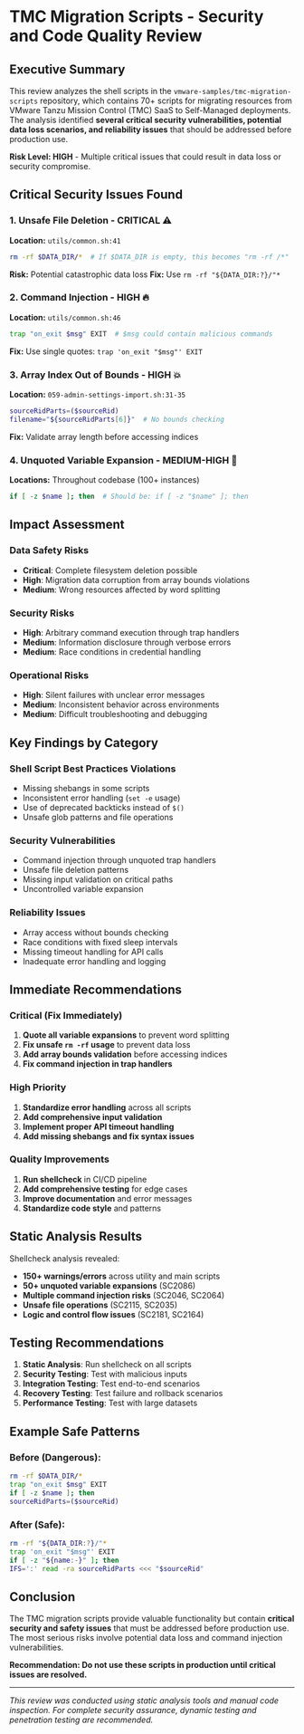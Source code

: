 # TMC Migration Scripts - Security and Code Quality Review

## Executive Summary

This review analyzes the shell scripts in the `vmware-samples/tmc-migration-scripts` repository, which contains 70+ scripts for migrating resources from VMware Tanzu Mission Control (TMC) SaaS to Self-Managed deployments. The analysis identified **several critical security vulnerabilities, potential data loss scenarios, and reliability issues** that should be addressed before production use.

**Risk Level: HIGH** - Multiple critical issues that could result in data loss or security compromise.

## Critical Security Issues Found

### 1. **Unsafe File Deletion - CRITICAL** ⚠️
**Location:** `utils/common.sh:41`
```bash
rm -rf $DATA_DIR/*  # If $DATA_DIR is empty, this becomes "rm -rf /*"
```
**Risk:** Potential catastrophic data loss
**Fix:** Use `rm -rf "${DATA_DIR:?}/"*`

### 2. **Command Injection - HIGH** 🔥
**Location:** `utils/common.sh:46`
```bash
trap "on_exit $msg" EXIT  # $msg could contain malicious commands
```
**Fix:** Use single quotes: `trap 'on_exit "$msg"' EXIT`

### 3. **Array Index Out of Bounds - HIGH** 💥
**Location:** `059-admin-settings-import.sh:31-35`
```bash
sourceRidParts=($sourceRid)
filename="${sourceRidParts[6]}"  # No bounds checking
```
**Fix:** Validate array length before accessing indices

### 4. **Unquoted Variable Expansion - MEDIUM-HIGH** 📝
**Locations:** Throughout codebase (100+ instances)
```bash
if [ -z $name ]; then  # Should be: if [ -z "$name" ]; then
```

## Impact Assessment

### Data Safety Risks
- **Critical**: Complete filesystem deletion possible
- **High**: Migration data corruption from array bounds violations
- **Medium**: Wrong resources affected by word splitting

### Security Risks  
- **High**: Arbitrary command execution through trap handlers
- **Medium**: Information disclosure through verbose errors
- **Medium**: Race conditions in credential handling

### Operational Risks
- **High**: Silent failures with unclear error messages
- **Medium**: Inconsistent behavior across environments
- **Medium**: Difficult troubleshooting and debugging

## Key Findings by Category

### Shell Script Best Practices Violations
- Missing shebangs in some scripts
- Inconsistent error handling (`set -e` usage)
- Use of deprecated backticks instead of `$()`
- Unsafe glob patterns and file operations

### Security Vulnerabilities
- Command injection through unquoted trap handlers
- Unsafe file deletion patterns
- Missing input validation on critical paths
- Uncontrolled variable expansion

### Reliability Issues
- Array access without bounds checking  
- Race conditions with fixed sleep intervals
- Missing timeout handling for API calls
- Inadequate error handling and logging

## Immediate Recommendations

### Critical (Fix Immediately)
1. **Quote all variable expansions** to prevent word splitting
2. **Fix unsafe `rm -rf` usage** to prevent data loss
3. **Add array bounds validation** before accessing indices
4. **Fix command injection in trap handlers**

### High Priority
1. **Standardize error handling** across all scripts
2. **Add comprehensive input validation**
3. **Implement proper API timeout handling**
4. **Add missing shebangs and fix syntax issues**

### Quality Improvements
1. **Run shellcheck** in CI/CD pipeline
2. **Add comprehensive testing** for edge cases
3. **Improve documentation** and error messages
4. **Standardize code style** and patterns

## Static Analysis Results

Shellcheck analysis revealed:
- **150+ warnings/errors** across utility and main scripts  
- **50+ unquoted variable expansions** (SC2086)
- **Multiple command injection risks** (SC2046, SC2064)
- **Unsafe file operations** (SC2115, SC2035)
- **Logic and control flow issues** (SC2181, SC2164)

## Testing Recommendations

1. **Static Analysis**: Run shellcheck on all scripts
2. **Security Testing**: Test with malicious inputs
3. **Integration Testing**: Test end-to-end scenarios
4. **Recovery Testing**: Test failure and rollback scenarios
5. **Performance Testing**: Test with large datasets

## Example Safe Patterns

### Before (Dangerous):
```bash
rm -rf $DATA_DIR/*
trap "on_exit $msg" EXIT
if [ -z $name ]; then
sourceRidParts=($sourceRid)
```

### After (Safe):
```bash
rm -rf "${DATA_DIR:?}/"*
trap 'on_exit "$msg"' EXIT  
if [ -z "${name:-}" ]; then
IFS=':' read -ra sourceRidParts <<< "$sourceRid"
```

## Conclusion

The TMC migration scripts provide valuable functionality but contain **critical security and safety issues** that must be addressed before production use. The most serious risks involve potential data loss and command injection vulnerabilities. 

**Recommendation: Do not use these scripts in production until critical issues are resolved.**

---
*This review was conducted using static analysis tools and manual code inspection. For complete security assurance, dynamic testing and penetration testing are recommended.*